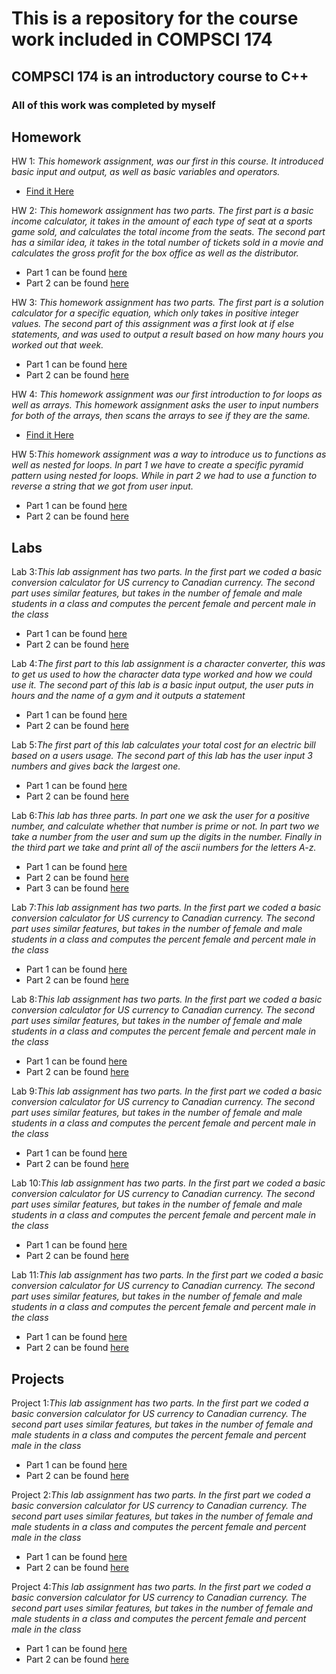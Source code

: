 # This is a repository for the course work included in COMPSCI 174

## COMPSCI 174 is an introductory course to C++

### All of this work was completed by myself

## Homework
HW 1: _This homework assignment, was our first in this course. It introduced basic input and output, as well as basic variables and operators._ 
- [Find it Here](https://github.com/JMMyhre/COMPSCI-174-Assignments/blob/gh-pages/hw1.cpp)
 
HW 2: _This homework assignment has two parts. The first part is a basic income calculator, it takes in the amount of each type of seat at a sports game sold, and calculates the total income from the seats. The second part has a similar idea, it takes in the total number of tickets sold in a movie and calculates the gross profit for the box office as well as the distributor._ 
- Part 1 can be found [here](https://github.com/JMMyhre/COMPSCI-174-Assignments/blob/gh-pages/hw2_problem1.cpp)
- Part 2 can be found [here](https://github.com/JMMyhre/COMPSCI-174-Assignments/blob/gh-pages/hw2_problem2.cpp)

HW 3: _This homework assignment has two parts. The first part is a solution calculator for a specific equation, which only takes in positive integer values. The second part of this assignment was a first look at if else statements, and was used to output a result based on how many hours you worked out that week._
- Part 1 can be found [here](https://github.com/JMMyhre/COMPSCI-174-Assignments/blob/gh-pages/hw3_problem1.cpp)
- Part 2 can be found [here](https://github.com/JMMyhre/COMPSCI-174-Assignments/blob/gh-pages/hw3_problem2.cpp)

HW 4: _This homework assignment was our first introduction to for loops as well as arrays. This homework assignment asks the user to input numbers for both of the arrays, then scans the arrays to see if they are the same._
- [Find it Here](https://github.com/JMMyhre/COMPSCI-174-Assignments/blob/gh-pages/hw4.cpp)

HW 5:_This homework assignment was a way to introduce us to functions as well as nested for loops. In part 1 we have to create a specific pyramid pattern using nested for loops. While in part 2 we had to use a function to reverse a string that we got from user input._
- Part 1 can be found [here](https://github.com/JMMyhre/COMPSCI-174-Assignments/blob/gh-pages/hw5_problem1.cpp)
- Part 2 can be found [here](https://github.com/JMMyhre/COMPSCI-174-Assignments/blob/gh-pages/hw5_problem2.cpp)

## Labs

Lab 3:_This lab assignment has two parts. In the first part we coded a basic conversion calculator for US currency to Canadian currency. The second part uses similar features, but takes in the number of female and male students in a class and computes the percent female and percent male in the class_
- Part 1 can be found [here](https://github.com/JMMyhre/COMPSCI-174-Assignments/blob/gh-pages/lab3_task1.cpp)
- Part 2 can be found [here](https://github.com/JMMyhre/COMPSCI-174-Assignments/blob/gh-pages/lab3_task2.cpp)

Lab 4:_The first part to this lab assignment is a character converter, this was to get us used to how the character data type worked and how we could use it. The second part of this lab is a basic input output, the user puts in hours and the name of a gym and it outputs a statement_
- Part 1 can be found [here](https://github.com/JMMyhre/COMPSCI-174-Assignments/blob/gh-pages/lab4_task1.cpp)
- Part 2 can be found [here](https://github.com/JMMyhre/COMPSCI-174-Assignments/blob/gh-pages/lab4_task2.cpp)

Lab 5:_The first part of this lab calculates your total cost for an electric bill based on a users usage. The second part of this lab has the user input 3 numbers and gives back the largest one._
- Part 1 can be found [here](https://github.com/JMMyhre/COMPSCI-174-Assignments/blob/gh-pages/lab5_task1.cpp)
- Part 2 can be found [here](https://github.com/JMMyhre/COMPSCI-174-Assignments/blob/gh-pages/lab5_task2.cpp) 

Lab 6:_This lab has three parts. In part one we ask the user for a positive number, and calculate whether that number is prime or not. In part two we take a number from the user and sum up the digits in the number. Finally in the third part we take and print all of the ascii numbers for the letters A-z._
- Part 1 can be found [here](https://github.com/JMMyhre/COMPSCI-174-Assignments/blob/gh-pages/lab6_task1.cpp)
- Part 2 can be found [here](https://github.com/JMMyhre/COMPSCI-174-Assignments/blob/gh-pages/lab6_task2.cpp)
- Part 3 can be found [here](https://github.com/JMMyhre/COMPSCI-174-Assignments/blob/gh-pages/lab6_task3.cpp) 

Lab 7:_This lab assignment has two parts. In the first part we coded a basic conversion calculator for US currency to Canadian currency. The second part uses similar features, but takes in the number of female and male students in a class and computes the percent female and percent male in the class_
- Part 1 can be found [here](https://github.com/JMMyhre/COMPSCI-174-Assignments/blob/gh-pages/lab3_task1.cpp)
- Part 2 can be found [here](https://github.com/JMMyhre/COMPSCI-174-Assignments/blob/gh-pages/lab3_task2.cpp) 

Lab 8:_This lab assignment has two parts. In the first part we coded a basic conversion calculator for US currency to Canadian currency. The second part uses similar features, but takes in the number of female and male students in a class and computes the percent female and percent male in the class_
- Part 1 can be found [here](https://github.com/JMMyhre/COMPSCI-174-Assignments/blob/gh-pages/lab3_task1.cpp)
- Part 2 can be found [here](https://github.com/JMMyhre/COMPSCI-174-Assignments/blob/gh-pages/lab3_task2.cpp) 

Lab 9:_This lab assignment has two parts. In the first part we coded a basic conversion calculator for US currency to Canadian currency. The second part uses similar features, but takes in the number of female and male students in a class and computes the percent female and percent male in the class_
- Part 1 can be found [here](https://github.com/JMMyhre/COMPSCI-174-Assignments/blob/gh-pages/lab3_task1.cpp)
- Part 2 can be found [here](https://github.com/JMMyhre/COMPSCI-174-Assignments/blob/gh-pages/lab3_task2.cpp) 

Lab 10:_This lab assignment has two parts. In the first part we coded a basic conversion calculator for US currency to Canadian currency. The second part uses similar features, but takes in the number of female and male students in a class and computes the percent female and percent male in the class_
- Part 1 can be found [here](https://github.com/JMMyhre/COMPSCI-174-Assignments/blob/gh-pages/lab3_task1.cpp)
- Part 2 can be found [here](https://github.com/JMMyhre/COMPSCI-174-Assignments/blob/gh-pages/lab3_task2.cpp) 

Lab 11:_This lab assignment has two parts. In the first part we coded a basic conversion calculator for US currency to Canadian currency. The second part uses similar features, but takes in the number of female and male students in a class and computes the percent female and percent male in the class_
- Part 1 can be found [here](https://github.com/JMMyhre/COMPSCI-174-Assignments/blob/gh-pages/lab3_task1.cpp)
- Part 2 can be found [here](https://github.com/JMMyhre/COMPSCI-174-Assignments/blob/gh-pages/lab3_task2.cpp) 

## Projects

Project 1:_This lab assignment has two parts. In the first part we coded a basic conversion calculator for US currency to Canadian currency. The second part uses similar features, but takes in the number of female and male students in a class and computes the percent female and percent male in the class_
- Part 1 can be found [here](https://github.com/JMMyhre/COMPSCI-174-Assignments/blob/gh-pages/lab3_task1.cpp)
- Part 2 can be found [here](https://github.com/JMMyhre/COMPSCI-174-Assignments/blob/gh-pages/lab3_task2.cpp)

Project 2:_This lab assignment has two parts. In the first part we coded a basic conversion calculator for US currency to Canadian currency. The second part uses similar features, but takes in the number of female and male students in a class and computes the percent female and percent male in the class_
- Part 1 can be found [here](https://github.com/JMMyhre/COMPSCI-174-Assignments/blob/gh-pages/lab3_task1.cpp)
- Part 2 can be found [here](https://github.com/JMMyhre/COMPSCI-174-Assignments/blob/gh-pages/lab3_task2.cpp) 

Project 4:_This lab assignment has two parts. In the first part we coded a basic conversion calculator for US currency to Canadian currency. The second part uses similar features, but takes in the number of female and male students in a class and computes the percent female and percent male in the class_
- Part 1 can be found [here](https://github.com/JMMyhre/COMPSCI-174-Assignments/blob/gh-pages/lab3_task1.cpp)
- Part 2 can be found [here](https://github.com/JMMyhre/COMPSCI-174-Assignments/blob/gh-pages/lab3_task2.cpp)
